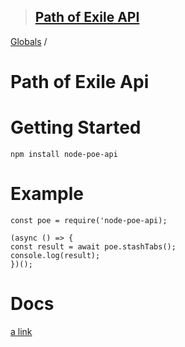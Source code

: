 > ## [Path of Exile API](README.md)

[Globals](globals.md) /

# Path of Exile Api

# Getting Started

`npm install node-poe-api`

# Example

```
const poe = require('node-poe-api);

(async () => {
const result = await poe.stashTabs();
console.log(result);
})();
```

# Docs  

[a link](https://github.com/stephenpoole/node-poe-api/blob/master/dist/.md)